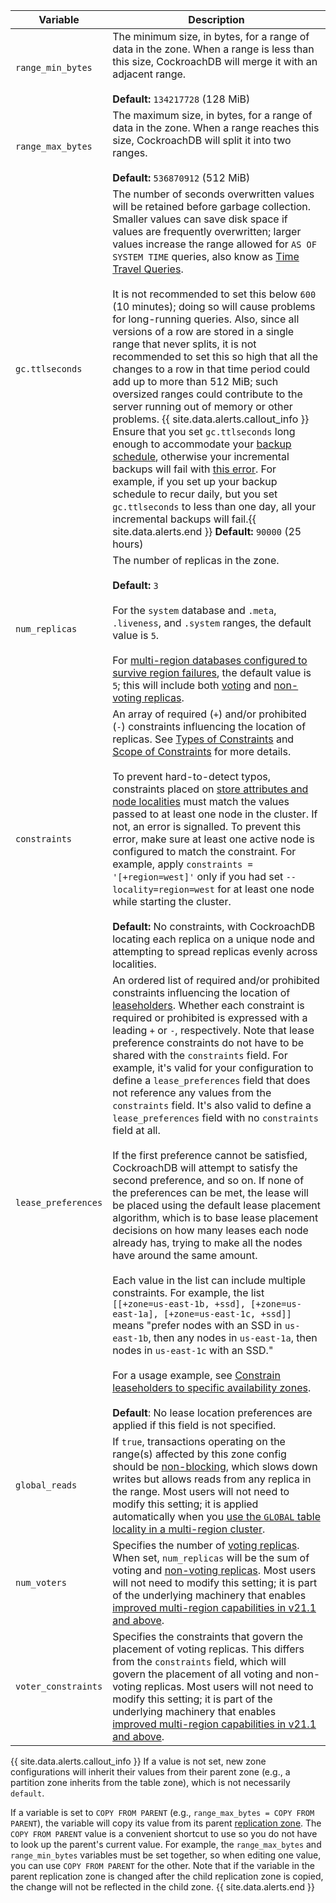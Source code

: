 Variable | Description
------|------------
`range_min_bytes` | <a name="range-min-bytes"></a> The minimum size, in bytes, for a range of data in the zone. When a range is less than this size, CockroachDB will merge it with an adjacent range.<br><br>**Default:** `134217728` (128 MiB)
`range_max_bytes` | <a name="range-max-bytes"></a> The maximum size, in bytes, for a range of data in the zone. When a range reaches this size, CockroachDB will split it into two ranges.<br><br>**Default:** `536870912` (512 MiB)
`gc.ttlseconds` | <a name="gc-ttlseconds"></a> The number of seconds overwritten values will be retained before garbage collection. Smaller values can save disk space if values are frequently overwritten; larger values increase the range allowed for `AS OF SYSTEM TIME` queries, also know as [Time Travel Queries](select-clause.html#select-historical-data-time-travel).<br><br>It is not recommended to set this below `600` (10 minutes); doing so will cause problems for long-running queries. Also, since all versions of a row are stored in a single range that never splits, it is not recommended to set this so high that all the changes to a row in that time period could add up to more than 512 MiB; such oversized ranges could contribute to the server running out of memory or other problems. {{ site.data.alerts.callout_info }} Ensure that you set `gc.ttlseconds` long enough to accommodate your [backup schedule](create-schedule-for-backup.html), otherwise your incremental backups will fail with [this error](common-errors.html#protected-ts-verification-error). For example, if you set up your backup schedule to recur daily, but you set `gc.ttlseconds` to less than one day, all your incremental backups will fail.{{ site.data.alerts.end }} **Default:** `90000` (25 hours)
`num_replicas` | <a name="num_replicas"></a> The number of replicas in the zone.<br><br>**Default:** `3`<br><br>For the `system` database and `.meta`, `.liveness`, and `.system` ranges, the default value is `5`.<br /><br />For [multi-region databases configured to survive region failures](multiregion-overview.html#surviving-region-failures), the default value is `5`; this will include both [voting](#num_voters) and [non-voting replicas](architecture/replication-layer.html#non-voting-replicas).
`constraints` | <a name="constraints"></a> An array of required (`+`) and/or prohibited (`-`) constraints influencing the location of replicas. See [Types of Constraints](configure-replication-zones.html#types-of-constraints) and [Scope of Constraints](configure-replication-zones.html#scope-of-constraints) for more details.<br/><br/>To prevent hard-to-detect typos, constraints placed on [store attributes and node localities](configure-replication-zones.html#descriptive-attributes-assigned-to-nodes) must match the values passed to at least one node in the cluster. If not, an error is signalled. To prevent this error, make sure at least one active node is configured to match the constraint. For example, apply `constraints = '[+region=west]'` only if you had set `--locality=region=west` for at least one node while starting the cluster.<br/><br/>**Default:** No constraints, with CockroachDB locating each replica on a unique node and attempting to spread replicas evenly across localities.
`lease_preferences` <a name="lease_preferences"></a> | An ordered list of required and/or prohibited constraints influencing the location of [leaseholders](architecture/overview.html#glossary).  Whether each constraint is required or prohibited is expressed with a leading `+` or `-`, respectively.  Note that lease preference constraints do not have to be shared with the `constraints` field.  For example, it's valid for your configuration to define a `lease_preferences` field that does not reference any values from the `constraints` field.  It's also valid to define a `lease_preferences` field with no `constraints` field at all. <br /><br />  If the first preference cannot be satisfied, CockroachDB will attempt to satisfy the second preference, and so on.  If none of the preferences can be met, the lease will be placed using the default lease placement algorithm, which is to base lease placement decisions on how many leases each node already has, trying to make all the nodes have around the same amount.<br /><br />Each value in the list can include multiple constraints.  For example, the list `[[+zone=us-east-1b, +ssd], [+zone=us-east-1a], [+zone=us-east-1c, +ssd]]` means "prefer nodes with an SSD in `us-east-1b`, then any nodes in `us-east-1a`, then nodes in `us-east-1c` with an SSD."<br /><br /> For a usage example, see [Constrain leaseholders to specific availability zones](configure-replication-zones.html#constrain-leaseholders-to-specific-availability-zones).<br /><br />**Default**: No lease location preferences are applied if this field is not specified.
`global_reads` | <a name="global_reads"></a> If `true`, transactions operating on the range(s) affected by this zone config should be [non-blocking](architecture/transaction-layer.html#non-blocking-transactions), which slows down writes but allows reads from any replica in the range. Most users will not need to modify this setting; it is applied automatically when you [use the `GLOBAL` table locality in a multi-region cluster](global-tables.html).
`num_voters` | <a name="num_voters"></a> Specifies the number of [voting replicas](architecture/life-of-a-distributed-transaction.html#consensus). When set, `num_replicas` will be the sum of voting and [non-voting replicas](architecture/replication-layer.html#non-voting-replicas). Most users will not need to modify this setting; it is part of the underlying machinery that enables [improved multi-region capabilities in v21.1 and above](multiregion-overview.html).
`voter_constraints` | <a name="voter_constraints"></a> Specifies the constraints that govern the placement of voting replicas. This differs from the `constraints` field, which will govern the placement of all voting and non-voting replicas. Most users will not need to modify this setting; it is part of the underlying machinery that enables [improved multi-region capabilities in v21.1 and above](multiregion-overview.html).

{{ site.data.alerts.callout_info }}
If a value is not set, new zone configurations will inherit their values from their parent zone (e.g., a partition zone inherits from the table zone), which is not necessarily `default`.

If a variable is set to `COPY FROM PARENT` (e.g., `range_max_bytes = COPY FROM PARENT`), the variable will copy its value from its parent [replication zone](configure-replication-zones.html). The `COPY FROM PARENT` value is a convenient shortcut to use so you do not have to look up the parent's current value. For example, the `range_max_bytes` and `range_min_bytes` variables must be set together, so when editing one value, you can use `COPY FROM PARENT` for the other. Note that if the variable in the parent replication zone is changed after the child replication zone is copied, the change will not be reflected in the child zone.
{{ site.data.alerts.end }}
